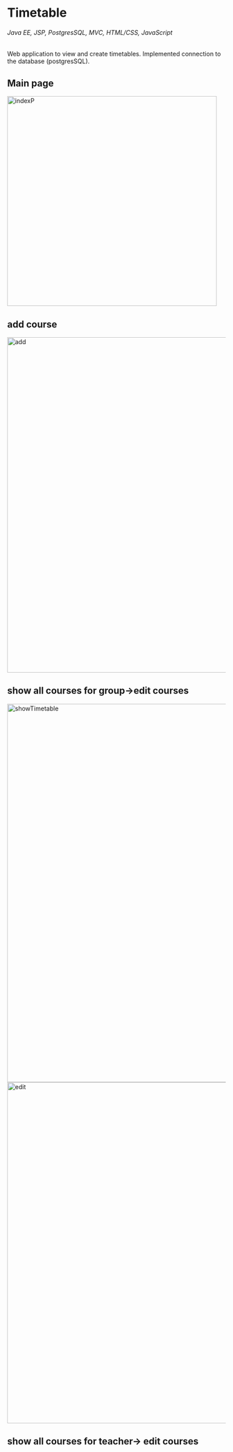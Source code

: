 # Timetable
######  Java EE, JSP, PostgresSQL, MVC, HTML/CSS, JavaScript
Web application to view and create timetables. 
Implemented connection to the database (postgresSQL).
## Main page
<img width="483" alt="indexP" src="https://user-images.githubusercontent.com/22415059/68312326-2d74d980-00b3-11ea-915b-11f0053f56bc.PNG">

## add course
<img width="772" alt="add" src="https://user-images.githubusercontent.com/22415059/68312686-b855d400-00b3-11ea-888f-b5a3748b5409.PNG">

## show all courses for group->edit courses
<img width="871" alt="showTimetable" src="https://user-images.githubusercontent.com/22415059/68312744-cefc2b00-00b3-11ea-8230-b52bea879f0c.PNG">
<img width="785" alt="edit" src="https://user-images.githubusercontent.com/22415059/68312780-dc191a00-00b3-11ea-9f45-a40b44124cbc.PNG">

## show all courses for teacher-> edit courses



